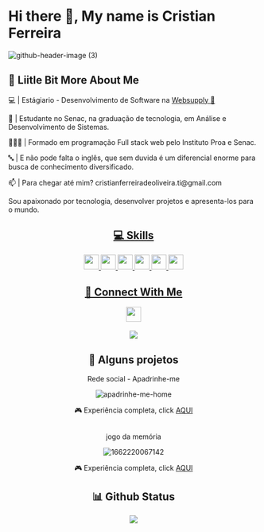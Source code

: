 
# Hi there 👋, My name is Cristian Ferreira

![github-header-image (3)](https://user-images.githubusercontent.com/99483009/188275848-9bc3d56e-8f90-4325-bcae-6d595a22e948.png)

## 💫 Liitle Bit More About Me
<p>💻 | Estágiario - Desenvolvimento de Software na <a href="https://www.websupply.com.br/" target="_blank">Websupply 💙 </a></p>
<p>🎒 | Estudante no Senac, na graduação de tecnologia, em Análise e Desenvolvimento de Sistemas.</p>
<p>👨🏽‍💻 | Formado em programação Full stack web pelo Instituto Proa e Senac.  </p>
<p>🔤 | E não pode falta o inglês, que sem duvida é um diferencial enorme para busca de conhecimento diversificado.</p>
<p>📫 | Para chegar até mim? cristianferreiradeoliveira.ti@gmail.com</p>

Sou apaixonado por tecnologia, desenvolver projetos e apresenta-los para o mundo.
<div align="center">
  <a href="https://github.com/Cristian-ferre">
  
  ## 💻 Skills
<p>
<img src="https://img.shields.io/badge/javascript-%23323330.svg?style=for-the-badge&logo=javascript&logoColor=%23F7DF1E" style="margin-bottom: 4px;" height="30px">
<img src="https://img.shields.io/badge/html5-%23E34F26.svg?style=for-the-badge&logo=html5&logoColor=white" style="margin-bottom: 4px;" height="30px">
<img src="https://img.shields.io/badge/css3-%231572B6.svg?style=for-the-badge&logo=css3&logoColor=white" style="margin-bottom: 4px;" height="30px">
<img src="https://img.shields.io/badge/react-%2320232a.svg?style=for-the-badge&logo=react&logoColor=%2361DAFB" style="margin-bottom: 4px;" height="30px">
<img src="https://img.shields.io/badge/git-%23F05033.svg?style=for-the-badge&logo=git&logoColor=white" style="margin-bottom: 4px;" height="30px">
<img src="https://img.shields.io/badge/mysql-%23F05033.svg?style=for-the-badge&logo=mysql&logoColor=blue" style="margin-bottom: 4px;" height="30px">
</p>
  
 
## 👥 Connect With Me
<p>
<a href="https://linkedin.com/in/https://www.linkedin.com/in/cristianferreiradeoliveira/"><img src="https://img.shields.io/badge/linkedin-%230077B5.svg?style=for-the-badge&logo=linkedin&logoColor=white" style="margin-bottom: 4px;" height="30px" target="_blank"></a>

<a href = "mailto:cristianferreiradeoliveira.ti@gmail.com"><img src="https://img.shields.io/badge/-Gmail-%23333?style=for-the-badge&logo=gmail&logoColor=white" target="_blank"></a>

</p>

## 🦾 Alguns projetos
    
<p>Rede social - Apadrinhe-me </p>
 
 ![apadrinhe-me-home](https://user-images.githubusercontent.com/99483009/188278647-0ae06cc4-7a26-44ab-b76a-cd730c0cab50.png)

 <p>🎮 Experiência completa, click  <a href = "https://nimble-jalebi-97f464.netlify.app/"  target="_blank"> AQUI  </a>
   
   ##

<p>jogo da memória</p>

![1662220067142](https://user-images.githubusercontent.com/99483009/188278249-ab117a56-36d2-4e5e-8311-406ab6174bd9.png) 

 <p>🎮 Experiência completa, click  <a href = "https://cristian-ferre.github.io/Jogo-da-memoria/pages/login"   target="_blank"> AQUI  </a>
 

 ## 📊 Github Status

<p><img src="https://github-readme-stats.vercel.app/api?username=Cristian-ferre&show_icons=true"><p>
 
 
</div>

